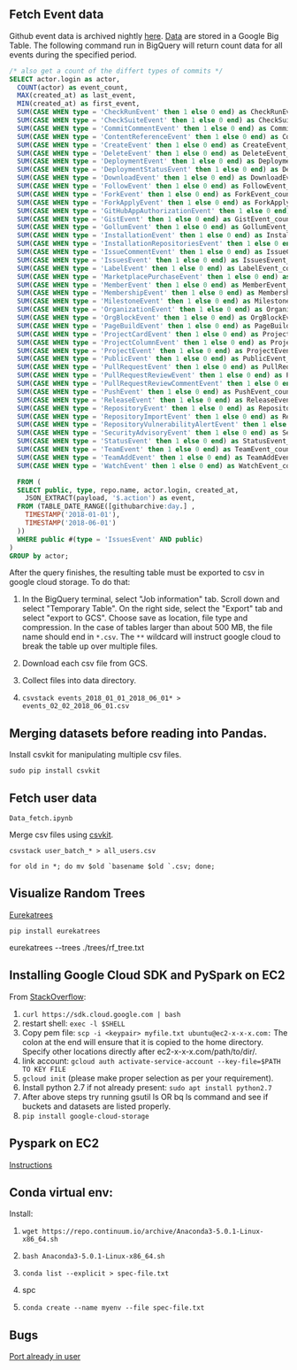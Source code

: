 
## Fetch Event data

Github event data is archived nightly [here](http://www.gharchive.org/). [Data](https://bigquery.cloud.google.com/table/githubarchive:day.) are stored in a Google Big Table. The following command run in BigQuery will return count data for all events during the specified period.

```sql
/* also get a count of the differt types of commits */
SELECT actor.login as actor, 
  COUNT(actor) as event_count, 
  MAX(created_at) as last_event, 
  MIN(created_at) as first_event,
  SUM(CASE WHEN type = 'CheckRunEvent' then 1 else 0 end) as CheckRunEvent_count,
  SUM(CASE WHEN type = 'CheckSuiteEvent' then 1 else 0 end) as CheckSuiteEvent_count,
  SUM(CASE WHEN type = 'CommitCommentEvent' then 1 else 0 end) as CommitCommentEvent_count,
  SUM(CASE WHEN type = 'ContentReferenceEvent' then 1 else 0 end) as ContentReferenceEvent_count,
  SUM(CASE WHEN type = 'CreateEvent' then 1 else 0 end) as CreateEvent_count,
  SUM(CASE WHEN type = 'DeleteEvent' then 1 else 0 end) as DeleteEvent_count,
  SUM(CASE WHEN type = 'DeploymentEvent' then 1 else 0 end) as DeploymentEvent_count,
  SUM(CASE WHEN type = 'DeploymentStatusEvent' then 1 else 0 end) as DeploymentStatusEvent_count,
  SUM(CASE WHEN type = 'DownloadEvent' then 1 else 0 end) as DownloadEvent_count,
  SUM(CASE WHEN type = 'FollowEvent' then 1 else 0 end) as FollowEvent_count,
  SUM(CASE WHEN type = 'ForkEvent' then 1 else 0 end) as ForkEvent_count,
  SUM(CASE WHEN type = 'ForkApplyEvent' then 1 else 0 end) as ForkApplyEvent_count,
  SUM(CASE WHEN type = 'GitHubAppAuthorizationEvent' then 1 else 0 end) asGitHubAppAuthorizationEvent_count,
  SUM(CASE WHEN type = 'GistEvent' then 1 else 0 end) as GistEvent_count,
  SUM(CASE WHEN type = 'GollumEvent' then 1 else 0 end) as GollumEvent_count,
  SUM(CASE WHEN type = 'InstallationEvent' then 1 else 0 end) as InstallationEvent_count,
  SUM(CASE WHEN type = 'InstallationRepositoriesEvent' then 1 else 0 end) as InstallationRepositoriesEvent_count,
  SUM(CASE WHEN type = 'IssueCommentEvent' then 1 else 0 end) as IssueCommentEvent_count,
  SUM(CASE WHEN type = 'IssuesEvent' then 1 else 0 end) as IssuesEvent_count,
  SUM(CASE WHEN type = 'LabelEvent' then 1 else 0 end) as LabelEvent_count,
  SUM(CASE WHEN type = 'MarketplacePurchaseEvent' then 1 else 0 end) as MarketplacePurchaseEvent_count,
  SUM(CASE WHEN type = 'MemberEvent' then 1 else 0 end) as MemberEvent_count,
  SUM(CASE WHEN type = 'MembershipEvent' then 1 else 0 end) as MembershipEvent_count,
  SUM(CASE WHEN type = 'MilestoneEvent' then 1 else 0 end) as MilestoneEvent_count,
  SUM(CASE WHEN type = 'OrganizationEvent' then 1 else 0 end) as OrganizationEvent_count,
  SUM(CASE WHEN type = 'OrgBlockEvent' then 1 else 0 end) as OrgBlockEvent_count,
  SUM(CASE WHEN type = 'PageBuildEvent' then 1 else 0 end) as PageBuildEvent_count,
  SUM(CASE WHEN type = 'ProjectCardEvent' then 1 else 0 end) as ProjectCardEvent_count,
  SUM(CASE WHEN type = 'ProjectColumnEvent' then 1 else 0 end) as ProjectColumnEvent_count,
  SUM(CASE WHEN type = 'ProjectEvent' then 1 else 0 end) as ProjectEvent_count,
  SUM(CASE WHEN type = 'PublicEvent' then 1 else 0 end) as PublicEvent_count,
  SUM(CASE WHEN type = 'PullRequestEvent' then 1 else 0 end) as PullRequestEvent_count,
  SUM(CASE WHEN type = 'PullRequestReviewEvent' then 1 else 0 end) as PullRequestReviewEvent_count,
  SUM(CASE WHEN type = 'PullRequestReviewCommentEvent' then 1 else 0 end) as PullRequestReviewCommentEvent_count,
  SUM(CASE WHEN type = 'PushEvent' then 1 else 0 end) as PushEvent_count,
  SUM(CASE WHEN type = 'ReleaseEvent' then 1 else 0 end) as ReleaseEvent_count,
  SUM(CASE WHEN type = 'RepositoryEvent' then 1 else 0 end) as RepositoryEvent_count,
  SUM(CASE WHEN type = 'RepositoryImportEvent' then 1 else 0 end) as RepositoryImportEvent_count,
  SUM(CASE WHEN type = 'RepositoryVulnerabilityAlertEvent' then 1 else 0 end) as RepositoryVulnerabilityAlertEvent_count,
  SUM(CASE WHEN type = 'SecurityAdvisoryEvent' then 1 else 0 end) as SecurityAdvisoryEvent_count,
  SUM(CASE WHEN type = 'StatusEvent' then 1 else 0 end) as StatusEvent_count,
  SUM(CASE WHEN type = 'TeamEvent' then 1 else 0 end) as TeamEvent_count,
  SUM(CASE WHEN type = 'TeamAddEvent' then 1 else 0 end) as TeamAddEvent_count,
  SUM(CASE WHEN type = 'WatchEvent' then 1 else 0 end) as WatchEvent_count,

  FROM (
  SELECT public, type, repo.name, actor.login, created_at,
    JSON_EXTRACT(payload, '$.action') as event, 
  FROM (TABLE_DATE_RANGE([githubarchive:day.] , 
    TIMESTAMP('2018-01-01'), 
    TIMESTAMP('2018-06-01')
  )) 
  WHERE public #(type = 'IssuesEvent' AND public)
)
GROUP by actor;

```

After the query finishes, the resulting table must be exported to csv in google cloud storage. To do that:

1. In the BigQuery terminal, select "Job information" tab. Scroll down and select "Temporary Table". On the right side, select the "Export" tab and select "export to GCS". Choose save as location, file type and compression. In the case of tables larger than about 500 MB, the file name should end in `*.csv`. The `**` wildcard will instruct google cloud to break the table up over multiple files. 

2. Download each csv file from GCS.

3. Collect files into data directory.

4. `csvstack events_2018_01_01_2018_06_01* > events_02_02_2018_06_01.csv`

## Merging datasets before reading into Pandas.

Install csvkit for manipulating multiple csv files.
```
sudo pip install csvkit
```

## Fetch user data

`Data_fetch.ipynb`

Merge csv files using [csvkit](https://csvkit.readthedocs.io/en/1.0.2/).
```
csvstack user_batch_* > all_users.csv
```

```
for old in *; do mv $old `basename $old `.csv; done;
```


## Visualize Random Trees
[Eurekatrees](https://github.com/ChuckWoodraska/EurekaTrees)
```
pip install eurekatrees
```
eurekatrees --trees ./trees/rf_tree.txt 


## Installing Google Cloud SDK and PySpark on EC2

From [StackOverflow](https://stackoverflow.com/questions/44368263/install-google-cloud-sdk-on-aws-ec2):

1. `curl https://sdk.cloud.google.com | bash` 
2. restart shell: `exec -l $SHELL`
3. Copy pem file: `scp -i <keypair> myfile.txt ubuntu@ec2-x-x-x.com:` The colon at the end will ensure that it is copied to the home directory. Specify other locations directly after ec2-x-x-x.com/path/to/dir/. 
4. link account: `gcloud auth activate-service-account --key-file=$PATH TO KEY FILE` 
5. `gcloud init` (please make proper selection as per your requirement).
6. Install python 2.7 if not already present: `sudo apt install python2.7`
7. After above steps try running gsutil ls OR bq ls command and see if buckets and datasets are listed properly.
8. `pip install google-cloud-storage`

## Pyspark on EC2

[Instructions](https://medium.com/@josemarcialportilla/getting-spark-python-and-jupyter-notebook-running-on-amazon-ec2-dec599e1c297)

## Conda virtual env:

 Install: 
 1. `wget https://repo.continuum.io/archive/Anaconda3-5.0.1-Linux-x86_64.sh`
 2.  `bash Anaconda3-5.0.1-Linux-x86_64.sh`
 

1. `conda list --explicit > spec-file.txt`
2. spc 
3. `conda create --name myenv --file spec-file.txt`


## Bugs

[Port already in user](https://stackoverflow.com/questions/34457981/trying-to-run-flask-app-gives-address-already-in-use)
